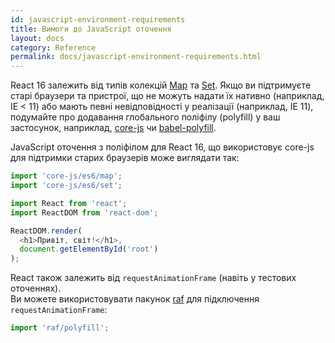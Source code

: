 ```yaml
---
id: javascript-environment-requirements
title: Вимоги до JavaScript оточення
layout: docs
category: Reference
permalink: docs/javascript-environment-requirements.html
---
```


React 16 залежить від типів колекцій [Map](https://developer.mozilla.org/en-US/docs/Web/JavaScript/Reference/Global_Objects/Map) та [Set](https://developer.mozilla.org/en-US/docs/Web/JavaScript/Reference/Global_Objects/Set). Якщо ви підтримуєте старі браузери та пристрої, що не можуть надати їх нативно (наприклад, IE < 11) або мають певні невідповідності у реалізації (наприклад, IE 11), подумайте про додавання глобального поліфілу (polyfill) у ваш застосунок, наприклад, [core-js](https://github.com/zloirock/core-js) чи [babel-polyfill](https://babeljs.io/docs/usage/polyfill/).

JavaScript оточення з поліфілом для React 16, що використовує core-js для підтримки старих браузерів може виглядати так:

```js
import 'core-js/es6/map';
import 'core-js/es6/set';

import React from 'react';
import ReactDOM from 'react-dom';

ReactDOM.render(
  <h1>Привіт, світ!</h1>,
  document.getElementById('root')
);
```

React також залежить від `requestAnimationFrame` (навіть у тестових оточеннях).  
Ви можете використовувати пакунок [raf](https://www.npmjs.com/package/raf) для підключення `requestAnimationFrame`:

```js
import 'raf/polyfill';
```

